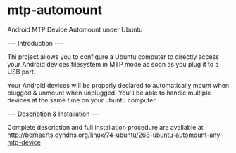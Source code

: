 mtp-automount
=============

Android MTP Device Automount under Ubuntu

--- Introduction ---

Thi project allows you to configure a Ubuntu computer to directly access your Android devices filesystem in MTP mode as soon as you plug it to a USB port.
 
Your Android devices will be properly declared to automatically mount when plugged & unmount when unplugged. You'll be able to handle multiple devices at the same time on your ubuntu computer.

--- Description & Installation ---

Complete description and full installation procedure are available at
http://bernaerts.dyndns.org/linux/74-ubuntu/268-ubuntu-automount-any-mtp-device
